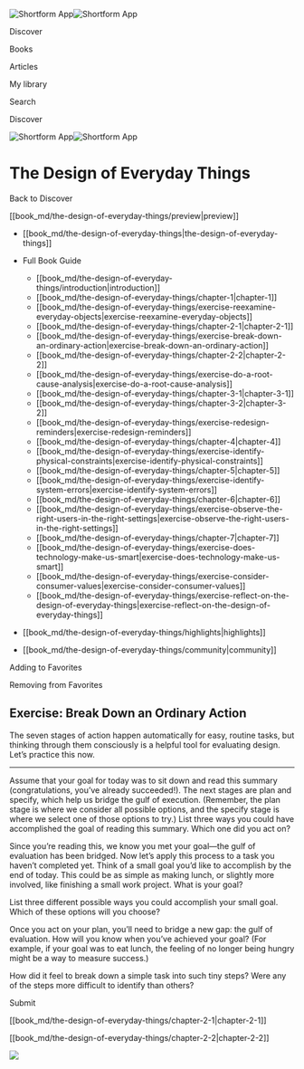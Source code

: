 ![Shortform App](/img/logo.36a2399e.svg)![Shortform App](/img/logo-dark.70c1b072.svg)

Discover

Books

Articles

My library

Search

Discover

![Shortform App](/img/logo.36a2399e.svg)![Shortform App](/img/logo-dark.70c1b072.svg)

# The Design of Everyday Things

Back to Discover

[[book_md/the-design-of-everyday-things/preview|preview]]

  * [[book_md/the-design-of-everyday-things|the-design-of-everyday-things]]
  * Full Book Guide

    * [[book_md/the-design-of-everyday-things/introduction|introduction]]
    * [[book_md/the-design-of-everyday-things/chapter-1|chapter-1]]
    * [[book_md/the-design-of-everyday-things/exercise-reexamine-everyday-objects|exercise-reexamine-everyday-objects]]
    * [[book_md/the-design-of-everyday-things/chapter-2-1|chapter-2-1]]
    * [[book_md/the-design-of-everyday-things/exercise-break-down-an-ordinary-action|exercise-break-down-an-ordinary-action]]
    * [[book_md/the-design-of-everyday-things/chapter-2-2|chapter-2-2]]
    * [[book_md/the-design-of-everyday-things/exercise-do-a-root-cause-analysis|exercise-do-a-root-cause-analysis]]
    * [[book_md/the-design-of-everyday-things/chapter-3-1|chapter-3-1]]
    * [[book_md/the-design-of-everyday-things/chapter-3-2|chapter-3-2]]
    * [[book_md/the-design-of-everyday-things/exercise-redesign-reminders|exercise-redesign-reminders]]
    * [[book_md/the-design-of-everyday-things/chapter-4|chapter-4]]
    * [[book_md/the-design-of-everyday-things/exercise-identify-physical-constraints|exercise-identify-physical-constraints]]
    * [[book_md/the-design-of-everyday-things/chapter-5|chapter-5]]
    * [[book_md/the-design-of-everyday-things/exercise-identify-system-errors|exercise-identify-system-errors]]
    * [[book_md/the-design-of-everyday-things/chapter-6|chapter-6]]
    * [[book_md/the-design-of-everyday-things/exercise-observe-the-right-users-in-the-right-settings|exercise-observe-the-right-users-in-the-right-settings]]
    * [[book_md/the-design-of-everyday-things/chapter-7|chapter-7]]
    * [[book_md/the-design-of-everyday-things/exercise-does-technology-make-us-smart|exercise-does-technology-make-us-smart]]
    * [[book_md/the-design-of-everyday-things/exercise-consider-consumer-values|exercise-consider-consumer-values]]
    * [[book_md/the-design-of-everyday-things/exercise-reflect-on-the-design-of-everyday-things|exercise-reflect-on-the-design-of-everyday-things]]
  * [[book_md/the-design-of-everyday-things/highlights|highlights]]
  * [[book_md/the-design-of-everyday-things/community|community]]



Adding to Favorites 

Removing from Favorites 

## Exercise: Break Down an Ordinary Action

The seven stages of action happen automatically for easy, routine tasks, but thinking through them consciously is a helpful tool for evaluating design. Let’s practice this now.

* * *

Assume that your goal for today was to sit down and read this summary (congratulations, you’ve already succeeded!). The next stages are plan and specify, which help us bridge the gulf of execution. (Remember, the plan stage is where we consider all possible options, and the specify stage is where we select one of those options to try.) List three ways you could have accomplished the goal of reading this summary. Which one did you act on?

Since you’re reading this, we know you met your goal—the gulf of evaluation has been bridged. Now let’s apply this process to a task you haven’t completed yet. Think of a small goal you’d like to accomplish by the end of today. This could be as simple as making lunch, or slightly more involved, like finishing a small work project. What is your goal?

List three different possible ways you could accomplish your small goal. Which of these options will you choose?

Once you act on your plan, you’ll need to bridge a new gap: the gulf of evaluation. How will you know when you’ve achieved your goal? (For example, if your goal was to eat lunch, the feeling of no longer being hungry might be a way to measure success.)

How did it feel to break down a simple task into such tiny steps? Were any of the steps more difficult to identify than others?

Submit 

[[book_md/the-design-of-everyday-things/chapter-2-1|chapter-2-1]]

[[book_md/the-design-of-everyday-things/chapter-2-2|chapter-2-2]]

![](https://bat.bing.com/action/0?ti=56018282&Ver=2&mid=e088436d-689a-45f4-84c5-b680c043a21e&sid=1711133063fa11eebdec89a8b8ae3bbc&vid=171147a063fa11eea7440fcfeb230d96&vids=0&msclkid=N&pi=0&lg=en-US&sw=800&sh=600&sc=24&nwd=1&tl=Shortform%20%7C%20Book&p=https%3A%2F%2Fwww.shortform.com%2Fapp%2Fbook%2Fthe-design-of-everyday-things%2Fexercise-break-down-an-ordinary-action&r=&lt=314&evt=pageLoad&sv=1&rn=26447)
